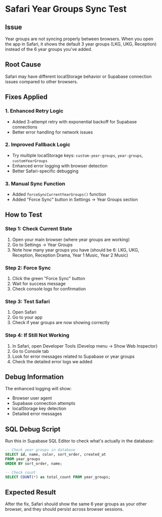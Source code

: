 # Safari Year Groups Sync Test

## Issue
Year groups are not syncing properly between browsers. When you open the app in Safari, it shows the default 3 year groups (LKG, UKG, Reception) instead of the 6 year groups you've added.

## Root Cause
Safari may have different localStorage behavior or Supabase connection issues compared to other browsers.

## Fixes Applied

### 1. Enhanced Retry Logic
- Added 3-attempt retry with exponential backoff for Supabase connections
- Better error handling for network issues

### 2. Improved Fallback Logic
- Try multiple localStorage keys: `custom-year-groups`, `year-groups`, `customYearGroups`
- Enhanced error logging with browser detection
- Better Safari-specific debugging

### 3. Manual Sync Function
- Added `forceSyncCurrentYearGroups()` function
- Added "Force Sync" button in Settings → Year Groups section

## How to Test

### Step 1: Check Current State
1. Open your main browser (where year groups are working)
2. Go to Settings → Year Groups
3. Note how many year groups you have (should be 6: LKG, UKG, Reception, Reception Drama, Year 1 Music, Year 2 Music)

### Step 2: Force Sync
1. Click the green "Force Sync" button
2. Wait for success message
3. Check console logs for confirmation

### Step 3: Test Safari
1. Open Safari
2. Go to your app
3. Check if year groups are now showing correctly

### Step 4: If Still Not Working
1. In Safari, open Developer Tools (Develop menu → Show Web Inspector)
2. Go to Console tab
3. Look for error messages related to Supabase or year groups
4. Check the detailed error logs we added

## Debug Information

The enhanced logging will show:
- Browser user agent
- Supabase connection attempts
- localStorage key detection
- Detailed error messages

## SQL Debug Script
Run this in Supabase SQL Editor to check what's actually in the database:

```sql
-- Check year groups in database
SELECT id, name, color, sort_order, created_at 
FROM year_groups 
ORDER BY sort_order, name;

-- Check count
SELECT COUNT(*) as total_count FROM year_groups;
```

## Expected Result
After the fix, Safari should show the same 6 year groups as your other browser, and they should persist across browser sessions.
